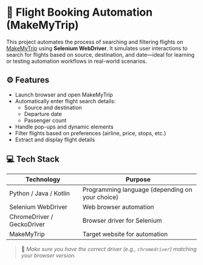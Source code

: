 # 🛫 Flight Booking Automation (MakeMyTrip)

This project automates the process of searching and filtering flights on [MakeMyTrip](https://www.makemytrip.com) using **Selenium WebDriver**. It simulates user interactions to search for flights based on source, destination, and date—ideal for learning or testing automation workflows in real-world scenarios.

## ⚙️ Features

- Launch browser and open MakeMyTrip
- Automatically enter flight search details:
  - Source and destination
  - Departure date
  - Passenger count
- Handle pop-ups and dynamic elements
- Filter flights based on preferences (airline, price, stops, etc.)
- Extract and display flight details

## 💻 Tech Stack

| Technology | Purpose                                  |
|------------|------------------------------------------|
| Python / Java / Kotlin | Programming language (depending on your choice) |
| Selenium WebDriver | Web browser automation           |
| ChromeDriver / GeckoDriver | Browser driver for Selenium |
| MakeMyTrip | Target website for automation           |

> 🔧 *Make sure you have the correct driver (e.g., `chromedriver`) matching your browser version.*
